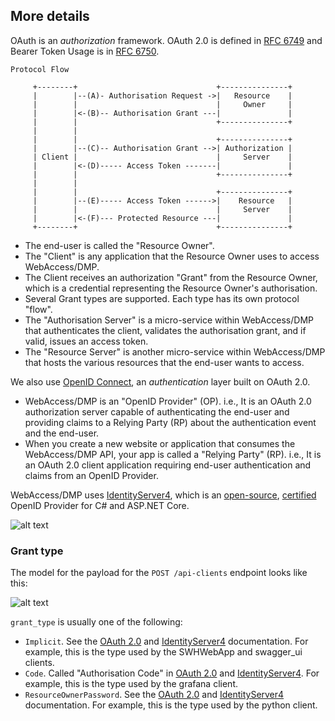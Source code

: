 
## More details

OAuth is an *authorization* framework.
OAuth 2.0 is defined in [RFC 6749](https://tools.ietf.org/html/rfc6749) and Bearer Token Usage is in [RFC 6750](https://tools.ietf.org/html/rfc6750).

```
Protocol Flow

     +--------+                               +---------------+
     |        |--(A)- Authorisation Request ->|   Resource    |
     |        |                               |     Owner     |
     |        |<-(B)-- Authorisation Grant ---|               |
     |        |                               +---------------+
     |        |
     |        |                               +---------------+
     |        |--(C)-- Authorisation Grant -->| Authorization |
     | Client |                               |     Server    |
     |        |<-(D)----- Access Token -------|               |
     |        |                               +---------------+
     |        |
     |        |                               +---------------+
     |        |--(E)----- Access Token ------>|    Resource   |
     |        |                               |     Server    |
     |        |<-(F)--- Protected Resource ---|               |
     +--------+                               +---------------+
```

* The end-user is called the "Resource Owner".
* The "Client" is any application that the Resource Owner uses to access WebAccess/DMP.
* The Client receives an authorization "Grant" from the Resource Owner, which is a credential representing the Resource Owner's authorisation.
* Several Grant types are supported. Each type has its own protocol "flow".
* The "Authorisation Server" is a micro-service within WebAccess/DMP that authenticates the client, validates the authorisation grant, and if valid, issues an access token.
* The "Resource Server" is another micro-service within WebAccess/DMP that hosts the various resources that the end-user wants to access.

We also use [OpenID Connect](https://openid.net/connect/), an *authentication* layer built on OAuth 2.0.

* WebAccess/DMP is an "OpenID Provider" (OP). i.e., It is an OAuth 2.0 authorization server capable of authenticating the end-user and providing claims to a Relying Party (RP) about the authentication event and the end-user.
* When you create a new website or application that consumes the WebAccess/DMP API, your app is called a "Relying Party" (RP). i.e., It is an OAuth 2.0 client application requiring end-user authentication and claims from an OpenID Provider.

WebAccess/DMP uses [IdentityServer4](https://identityserver4.readthedocs.io/en/aspnetcore2/), which is an [open-source](https://github.com/IdentityServer/IdentityServer4), [certified](https://openid.net/developers/certified/) OpenID Provider for C# and ASP.NET Core.

![alt text](./openid_certified.png "OpenID Certified logo")

### Grant type

The model for the payload for the `POST /api-clients` endpoint looks like this:

![alt text](./grant_type_model.png "Model for POST endpoint")

`grant_type` is usually one of the following:
* `Implicit`. See the [OAuth 2.0](https://tools.ietf.org/html/rfc6749) and [IdentityServer4](https://identityserver4.readthedocs.io/en/aspnetcore2/topics/grant_types.html#implicit) documentation. For example, this is the type used by the SWHWebApp and swagger_ui clients.
* `Code`. Called "Authorisation Code" in [OAuth 2.0](https://tools.ietf.org/html/rfc6749) and [IdentityServer4](https://identityserver4.readthedocs.io/en/aspnetcore2/topics/grant_types.html#authorization-code). For example, this is the type used by the grafana client.
* `ResourceOwnerPassword`. See the [OAuth 2.0](https://tools.ietf.org/html/rfc6749) and [IdentityServer4](https://identityserver4.readthedocs.io/en/aspnetcore2/topics/grant_types.html#resource-owner-password) documentation. For example, this is the type used by the python client.